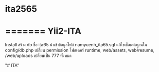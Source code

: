 
# ita2565
=======
Yii2-ITA
================================

Install
สร้าง db ชื่อ ita65
นำเข้าข้อมูลไฟล์ namyuenh_ita65.sql
แก้ไขเชื่อมต่อฐานใน config/db.php
เปลี่ยน permission โฟลเดอร์ runtime, web/assets, web/resume, /web/uploads เปลี่ยนเป็น 777 ทั้งหมด 

"# ITA"
